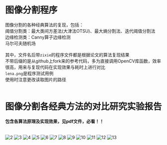# 图像分割程序
图像分割的各种经典算法的复现，包括：</br>
阈值分割类：最大类间方差法(大津法OTSU)、最大熵分割法、迭代阈值分割法</br>
边缘检测类：Canny算子边缘检测</br>
马尔可夫随机场</br></br>
其中，文件名后带`zixie`的程序文件都是根据论文的算法复现结果</br>
不带后缀的是从github上fork来的参考代码，多为直接调用OpenCV库函数，效率很高，用来与复现代码在实现效果与耗时上进行对比</br>
`lena.png`是程序测试用例</br>
使用时注意更改读取图片的路径</br></br>
# 图像分割各经典方法的对比研究实验报告
**包含各算法原理及实现效果，见pdf文件，必看！！**</br></br></br>
![2](https://user-images.githubusercontent.com/88924975/158009137-0322e22d-0e37-4449-9710-53317080baf8.jpg)
![3](https://user-images.githubusercontent.com/88924975/158009139-3f35cd2f-121e-42be-b4d0-1a2c77f2e063.jpg)
![4](https://user-images.githubusercontent.com/88924975/158009142-7043048f-23eb-487f-aa87-d046a2519d0a.jpg)
![5](https://user-images.githubusercontent.com/88924975/158009145-6e679c2a-5420-4e19-808a-a950afbb64b6.jpg)
![6](https://user-images.githubusercontent.com/88924975/158009146-03d81ca7-bce1-4aec-b1d8-4c3f2a2a692f.jpg)
![7](https://user-images.githubusercontent.com/88924975/158009147-ffe3f7ca-6826-4b5b-b1fb-70184310ea2e.jpg)
![8](https://user-images.githubusercontent.com/88924975/158009149-490e8b4d-9eea-41f7-b71d-7888511cb434.jpg)
![9](https://user-images.githubusercontent.com/88924975/158009153-41efbc04-d1e8-453c-9cc2-40e9274f9f31.jpg)
![10](https://user-images.githubusercontent.com/88924975/158009156-6bfa9eb2-005a-49a4-8113-090eb2346a60.jpg)
![11](https://user-images.githubusercontent.com/88924975/158009161-82dd4c57-f632-4ef5-a723-311dfce35450.jpg)
![12](https://user-images.githubusercontent.com/88924975/158009162-dcd9b726-5d25-4041-a1ba-b49694a7e118.jpg)
![13](https://user-images.githubusercontent.com/88924975/158009167-8644cb1c-2ede-4252-91df-a33eba5c467a.jpg)
